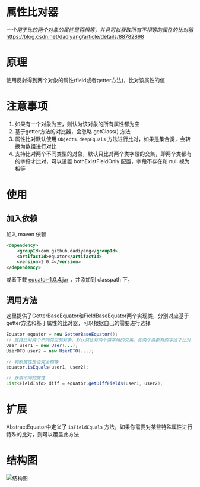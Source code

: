# 属性比对器

*一个用于比较两个对象的属性是否相等，并且可以获取所有不相等的属性的比对器*
https://blog.csdn.net/dadiyang/article/details/88782898

# 原理

使用反射得到两个对象的属性(field或者getter方法)，比对该属性的值

# 注意事项

1. 如果有一个对象为空，则认为该对象的所有属性都为空
2. 基于getter方法的对比器，会忽略 getClass() 方法
3. 属性比对默认使用 `Objects.deepEquals` 方法进行比对，如果是集合类，会转换为数组进行对比
4. 支持比对两个不同类型的对象，默认只比对两个类字段的交集，即两个类都有的字段才比对，可以设置 bothExistFieldOnly 配置，字段不存在和 null 视为相等

# 使用

## 加入依赖

加入 maven 依赖
```xml
<dependency>
    <groupId>com.github.dadiyang</groupId>
    <artifactId>equator</artifactId>
    <version>1.0.4</version>
</dependency>
```

或者下载 [equator-1.0.4.jar](https://github.com/dadiyang/equator/releases/download/v1.0.4/equator-1.0.4.jar) ，并添加到 classpath 下。

## 调用方法

这里提供了GetterBaseEquator和FieldBaseEquator两个实现类，分别对应基于getter方法和基于属性的比对器，可以根据自己的需要进行选择

```java
Equator equator = new GetterBaseEquator();
// 支持比对两个不同类型的对象，默认只比对两个类字段的交集，即两个类都有的字段才比对
User user1 = new User(...);
UserDTO user2 = new UserDTO(...);

// 判断属性是否完全相等
equator.isEquals(user1, user2);

// 获取不同的属性
List<FieldInfo> diff = equator.getDiffFields(user1, user2);
```

# 扩展

AbstractEquator中定义了 `isFieldEquals` 方法，如果你需要对某些特殊属性进行特殊的比对，则可以覆盖此方法

# 结构图

![结构图](img/equator.png)
